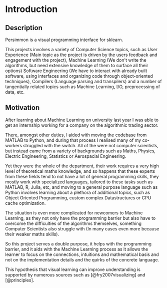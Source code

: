 Introduction
============

Description
-----------
Persimmon is a visual programming interface for sklearn.

This projects involves a variety of Computer Science topics, such as User 
Experience (Main topic as the project is driven by the users feedback and 
engagement with the project), Machine Learning (We don't write the algorithms,
but need extensive knowledge of them to surface all their options) Software 
Engineering (We have to interact with already built software, using interfaces 
and organizing code through object-oriented techniques), Compilers (Language 
parsing and transpilers) and a number of tangentially related topics such as 
Machine Learning, I/O, preprocessing of data, etc.

Motivation
----------
After learning about Machine Learning on university last year I was able to get 
an internship working for a company on the algorithmic trading sector.

There, amongst other duties, I aided with moving the codebase from MATLAB to 
Python, and during that process I realised many of my co-workers struggled with
the switch. All of the were not computer scientists, but instead came from a 
variety of backgrounds such as Maths, Physics, Electric Engineering, 
Statistics or Aerospacial Engineering.

Yet they were the whole of the department, their work requires a very high 
level of theoretical maths knowledge, and so happens that these experts from
these fields tend to not have a lot of general programming skills, they mostly 
work with specialized languages, tailored to these tasks such as MATLAB, R, 
Julia, etc, and moving to a general purpose language such as Python involves 
learning about a plethora of additional topics, such as Object Oriented 
Programming, custom complex Datastructures or CPU cache optimization.

The situation is even more complicated for newcomers to Machine Learning, as 
they not only have the programming barrier but also have to overcome the 
difficulties of the algorithms themselves, something Computer Scientists also 
struggle with (In many cases even more because their weaker maths skills).

So this project serves a double purpose, it helps with the programming barrier,
and it aids with the Machine Learning process as it allows the learner to focus
on the connections, intuitions and mathematical basis and not on the 
implementation details and the quirks of the concrete language.

This hypothesis that visual learning can improve understanding is supported by 
numerous sources such as [@fry2007visualizing] and [@principles].

[^1]: [Kaggle.com](https://www.kaggle.com/)
